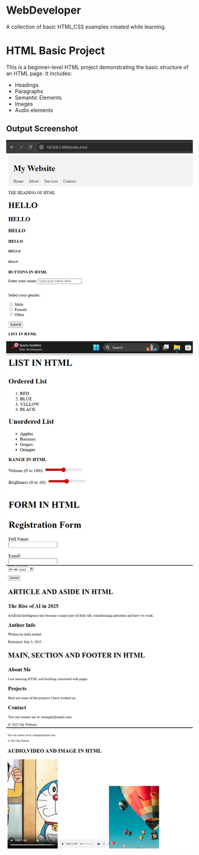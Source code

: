 # WebDeveloper
A collection of basic HTML,CSS examples created while learning.

# HTML Basic Project

This is a beginner-level HTML project demonstrating the basic structure of an HTML page. It includes:
- Headings
- Paragraphs
- Semantic Elements
- Images
- Audio elements

## Output Screenshot

![Output Screenshot](image1.png)
![Output Screenshot](image2.png)
![Output Screenshot](image3.png)
![Output Screenshot](image4.png)


